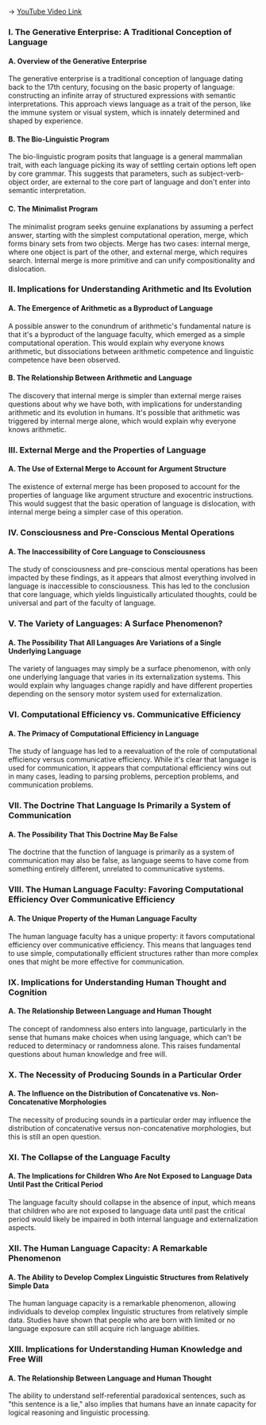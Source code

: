 -> [YouTube Video Link](https://www.youtube.com/watch?v=3kq7ylfd_rE&list=PLa6MU-5gBvQkjDhBz_LsI8pU6B7AjPgU5&index=7&pp=iAQB)

### I. The Generative Enterprise: A Traditional Conception of Language
#### A. Overview of the Generative Enterprise

The generative enterprise is a traditional conception of language dating back to the 17th century, focusing on the basic property of language: constructing an infinite array of structured expressions with semantic interpretations. This approach views language as a trait of the person, like the immune system or visual system, which is innately determined and shaped by experience.

#### B. The Bio-Linguistic Program

The bio-linguistic program posits that language is a general mammalian trait, with each language picking its way of settling certain options left open by core grammar. This suggests that parameters, such as subject-verb-object order, are external to the core part of language and don't enter into semantic interpretation.

#### C. The Minimalist Program

The minimalist program seeks genuine explanations by assuming a perfect answer, starting with the simplest computational operation, merge, which forms binary sets from two objects. Merge has two cases: internal merge, where one object is part of the other, and external merge, which requires search. Internal merge is more primitive and can unify compositionality and dislocation.

### II. Implications for Understanding Arithmetic and Its Evolution
#### A. The Emergence of Arithmetic as a Byproduct of Language

A possible answer to the conundrum of arithmetic's fundamental nature is that it's a byproduct of the language faculty, which emerged as a simple computational operation. This would explain why everyone knows arithmetic, but dissociations between arithmetic competence and linguistic competence have been observed.

#### B. The Relationship Between Arithmetic and Language

The discovery that internal merge is simpler than external merge raises questions about why we have both, with implications for understanding arithmetic and its evolution in humans. It's possible that arithmetic was triggered by internal merge alone, which would explain why everyone knows arithmetic.

### III. External Merge and the Properties of Language
#### A. The Use of External Merge to Account for Argument Structure

The existence of external merge has been proposed to account for the properties of language like argument structure and exocentric instructions. This would suggest that the basic operation of language is dislocation, with internal merge being a simpler case of this operation.

### IV. Consciousness and Pre-Conscious Mental Operations
#### A. The Inaccessibility of Core Language to Consciousness

The study of consciousness and pre-conscious mental operations has been impacted by these findings, as it appears that almost everything involved in language is inaccessible to consciousness. This has led to the conclusion that core language, which yields linguistically articulated thoughts, could be universal and part of the faculty of language.

### V. The Variety of Languages: A Surface Phenomenon?
#### A. The Possibility That All Languages Are Variations of a Single Underlying Language

The variety of languages may simply be a surface phenomenon, with only one underlying language that varies in its externalization systems. This would explain why languages change rapidly and have different properties depending on the sensory motor system used for externalization.

### VI. Computational Efficiency vs. Communicative Efficiency
#### A. The Primacy of Computational Efficiency in Language

The study of language has led to a reevaluation of the role of computational efficiency versus communicative efficiency. While it's clear that language is used for communication, it appears that computational efficiency wins out in many cases, leading to parsing problems, perception problems, and communication problems.

### VII. The Doctrine That Language Is Primarily a System of Communication
#### A. The Possibility That This Doctrine May Be False

The doctrine that the function of language is primarily as a system of communication may also be false, as language seems to have come from something entirely different, unrelated to communicative systems.

### VIII. The Human Language Faculty: Favoring Computational Efficiency Over Communicative Efficiency
#### A. The Unique Property of the Human Language Faculty

The human language faculty has a unique property: it favors computational efficiency over communicative efficiency. This means that languages tend to use simple, computationally efficient structures rather than more complex ones that might be more effective for communication.

### IX. Implications for Understanding Human Thought and Cognition
#### A. The Relationship Between Language and Human Thought

The concept of randomness also enters into language, particularly in the sense that humans make choices when using language, which can't be reduced to determinacy or randomness alone. This raises fundamental questions about human knowledge and free will.

### X. The Necessity of Producing Sounds in a Particular Order
#### A. The Influence on the Distribution of Concatenative vs. Non-Concatenative Morphologies

The necessity of producing sounds in a particular order may influence the distribution of concatenative versus non-concatenative morphologies, but this is still an open question.

### XI. The Collapse of the Language Faculty
#### A. The Implications for Children Who Are Not Exposed to Language Data Until Past the Critical Period

The language faculty should collapse in the absence of input, which means that children who are not exposed to language data until past the critical period would likely be impaired in both internal language and externalization aspects.

### XII. The Human Language Capacity: A Remarkable Phenomenon
#### A. The Ability to Develop Complex Linguistic Structures from Relatively Simple Data

The human language capacity is a remarkable phenomenon, allowing individuals to develop complex linguistic structures from relatively simple data. Studies have shown that people who are born with limited or no language exposure can still acquire rich language abilities.

### XIII. Implications for Understanding Human Knowledge and Free Will
#### A. The Relationship Between Language and Human Thought

The ability to understand self-referential paradoxical sentences, such as "this sentence is a lie," also implies that humans have an innate capacity for logical reasoning and linguistic processing.